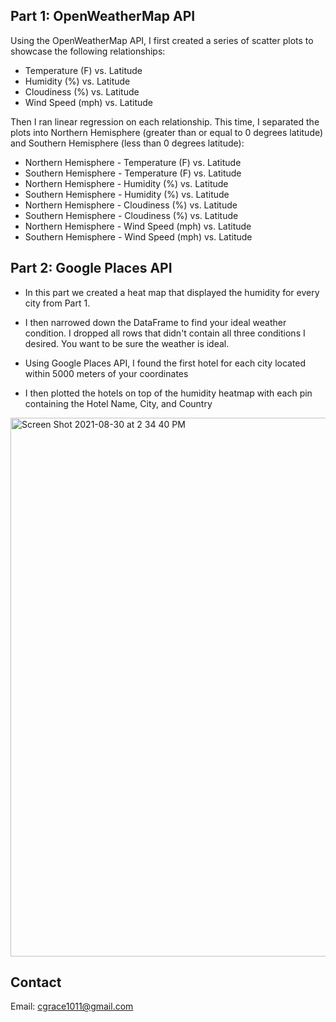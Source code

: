 ## Part 1: OpenWeatherMap API

Using the OpenWeatherMap API, I first created a series of scatter plots to showcase the following relationships:

- Temperature (F) vs. Latitude
- Humidity (%) vs. Latitude
- Cloudiness (%) vs. Latitude
- Wind Speed (mph) vs. Latitude

Then I ran linear regression on each relationship. This time, I separated the plots into Northern Hemisphere (greater than or equal to 0 degrees latitude) and Southern Hemisphere (less than 0 degrees latitude):

- Northern Hemisphere - Temperature (F) vs. Latitude
- Southern Hemisphere - Temperature (F) vs. Latitude
- Northern Hemisphere - Humidity (%) vs. Latitude
- Southern Hemisphere - Humidity (%) vs. Latitude
- Northern Hemisphere - Cloudiness (%) vs. Latitude
- Southern Hemisphere - Cloudiness (%) vs. Latitude
- Northern Hemisphere - Wind Speed (mph) vs. Latitude
- Southern Hemisphere - Wind Speed (mph) vs. Latitude

## Part 2: Google Places API

- In this part we created a heat map that displayed the humidity for every city from Part 1.

- I then narrowed down the DataFrame to find your ideal weather condition. I dropped all rows that didn't contain all three conditions I desired. You want to be sure the weather is ideal.

- Using Google Places API, I found the first hotel for each city located within 5000 meters of your coordinates

- I then plotted the hotels on top of the humidity heatmap with each pin containing the Hotel Name, City, and Country

<img width="862" alt="Screen Shot 2021-08-30 at 2 34 40 PM" src="https://user-images.githubusercontent.com/79863465/131394869-f6260c4b-a842-4969-9d07-23956e035a7f.png">


## Contact
Email: cgrace1011@gmail.com
